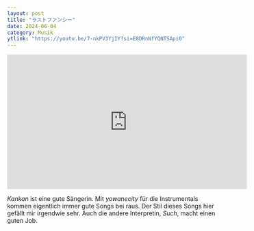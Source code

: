 ```yaml
---
layout: post
title: "ラストファンシー"
date: 2024-06-04
category: Musik
ytlink: "https://youtu.be/7-nkPV3YjIY?si=E8DRnNfYQNTSApi0"
---
```


<iframe width="560" height="315" src="https://www.youtube.com/embed/7-nkPV3YjIY?si=nCympr-rXrVMiv3V&amp;controls=1" title="YouTube video player" frameborder="0" allow="accelerometer; autoplay; clipboard-write; encrypted-media; gyroscope; picture-in-picture; web-share" referrerpolicy="strict-origin-when-cross-origin" allowfullscreen></iframe>

_Kankan_ ist eine gute Sängerin. Mit _yowanecity_ für die Instrumentals kommen eigentlich immer gute Songs bei raus. Der
Stil dieses Songs hier gefällt mir irgendwie sehr. Auch die andere Interpretin, _Such_, macht einen guten Job.  